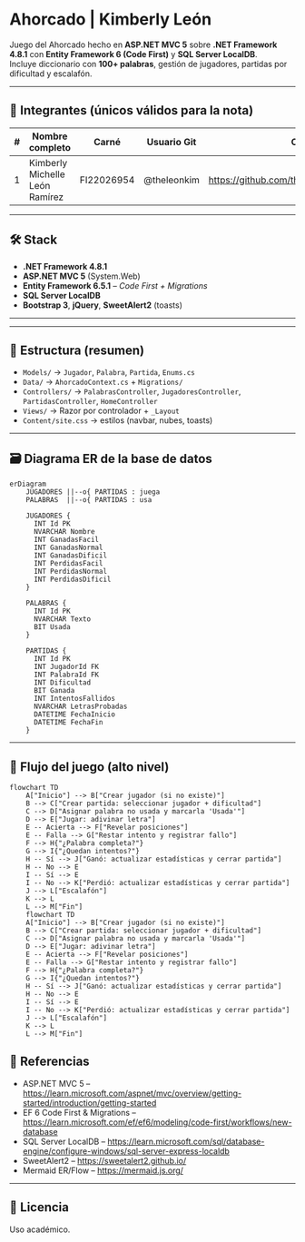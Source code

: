 # Ahorcado | Kimberly León

Juego del Ahorcado hecho en **ASP.NET MVC 5** sobre **.NET Framework 4.8.1** con **Entity Framework 6 (Code First)** y **SQL Server LocalDB**.  
Incluye diccionario con **100+ palabras**, gestión de jugadores, partidas por dificultad y escalafón.

---

## 👥 Integrantes (únicos válidos para la nota)

| # | Nombre completo                     | Carné      | Usuario Git  | Correo/Perfil Git |
|---|-------------------------------------|------------|--------------|-------------------|
| 1 | Kimberly Michelle León Ramírez      | FI22026954 | @theleonkim  | https://github.com/theleonkim/Ahorcado_KimberlyLeon |

---

## 🛠️ Stack

- **.NET Framework 4.8.1**
- **ASP.NET MVC 5** (System.Web)
- **Entity Framework 6.5.1** – *Code First + Migrations*
- **SQL Server LocalDB**
- **Bootstrap 3**, **jQuery**, **SweetAlert2** (toasts)

---


---

## 📂 Estructura (resumen)

- `Models/` → `Jugador`, `Palabra`, `Partida`, `Enums.cs`  
- `Data/` → `AhorcadoContext.cs` + `Migrations/`  
- `Controllers/` → `PalabrasController`, `JugadoresController`, `PartidasController`, `HomeController`  
- `Views/` → Razor por controlador + `_Layout`  
- `Content/site.css` → estilos (navbar, nubes, toasts)

---

## 🗃️ Diagrama ER de la base de datos

```mermaid
erDiagram
    JUGADORES ||--o{ PARTIDAS : juega
    PALABRAS  ||--o{ PARTIDAS : usa

    JUGADORES {
      INT Id PK
      NVARCHAR Nombre
      INT GanadasFacil
      INT GanadasNormal
      INT GanadasDificil
      INT PerdidasFacil
      INT PerdidasNormal
      INT PerdidasDificil
    }

    PALABRAS {
      INT Id PK
      NVARCHAR Texto
      BIT Usada
    }

    PARTIDAS {
      INT Id PK
      INT JugadorId FK
      INT PalabraId FK
      INT Dificultad
      BIT Ganada
      INT IntentosFallidos
      NVARCHAR LetrasProbadas
      DATETIME FechaInicio
      DATETIME FechaFin
    }
```

---

## 🧩 Flujo del juego (alto nivel)

```mermaid
flowchart TD
    A["Inicio"] --> B["Crear jugador (si no existe)"]
    B --> C["Crear partida: seleccionar jugador + dificultad"]
    C --> D["Asignar palabra no usada y marcarla 'Usada'"]
    D --> E["Jugar: adivinar letra"]
    E -- Acierta --> F["Revelar posiciones"]
    E -- Falla --> G["Restar intento y registrar fallo"]
    F --> H{"¿Palabra completa?"}
    G --> I{"¿Quedan intentos?"}
    H -- Sí --> J["Ganó: actualizar estadísticas y cerrar partida"]
    H -- No --> E
    I -- Sí --> E
    I -- No --> K["Perdió: actualizar estadísticas y cerrar partida"]
    J --> L["Escalafón"]
    K --> L
    L --> M["Fin"]
    flowchart TD
    A["Inicio"] --> B["Crear jugador (si no existe)"]
    B --> C["Crear partida: seleccionar jugador + dificultad"]
    C --> D["Asignar palabra no usada y marcarla 'Usada'"]
    D --> E["Jugar: adivinar letra"]
    E -- Acierta --> F["Revelar posiciones"]
    E -- Falla --> G["Restar intento y registrar fallo"]
    F --> H{"¿Palabra completa?"}
    G --> I{"¿Quedan intentos?"}
    H -- Sí --> J["Ganó: actualizar estadísticas y cerrar partida"]
    H -- No --> E
    I -- Sí --> E
    I -- No --> K["Perdió: actualizar estadísticas y cerrar partida"]
    J --> L["Escalafón"]
    K --> L
    L --> M["Fin"]
```




## 🔗 Referencias

- ASP.NET MVC 5 – https://learn.microsoft.com/aspnet/mvc/overview/getting-started/introduction/getting-started  
- EF 6 Code First & Migrations – https://learn.microsoft.com/ef/ef6/modeling/code-first/workflows/new-database  
- SQL Server LocalDB – https://learn.microsoft.com/sql/database-engine/configure-windows/sql-server-express-localdb  
- SweetAlert2 – https://sweetalert2.github.io/  
- Mermaid ER/Flow – https://mermaid.js.org/

---

## 📜 Licencia

Uso académico.
